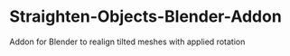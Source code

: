 # Straighten-Objects-Blender-Addon
Addon for Blender to realign tilted meshes with applied rotation

